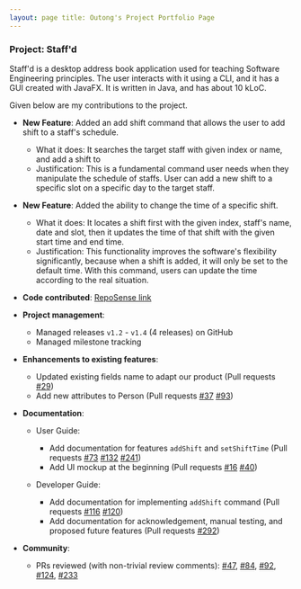 ```yaml
---
layout: page title: Outong's Project Portfolio Page
---
```


### Project: Staff'd

Staff'd is a desktop address book application used for teaching Software Engineering principles. The user interacts with
it using a CLI, and it has a GUI created with JavaFX. It is written in Java, and has about 10 kLoC.

Given below are my contributions to the project.

* **New Feature**: Added an add shift command that allows the user to add shift to a staff's schedule.
    * What it does: It searches the target staff with given index or name, and add a shift to
    * Justification: This is a fundamental command user needs when they manipulate the schedule of staffs. User can add
      a new shift to a specific slot on a specific day to the target staff.

* **New Feature**: Added the ability to change the time of a specific shift.
    * What it does: It locates a shift first with the given index, staff's name, date and slot, then it updates the time
      of that shift with the given start time and end time.
    * Justification: This functionality improves the software's flexibility significantly, because when a shift is
      added, it will only be set to the default time. With this command, users can update the time according to the real
      situation.

* **Code
  contributed**: [RepoSense link](https://nus-cs2103-ay2122s1.github.io/tp-dashboard/?search=IrvingHe000&sort=groupTitle&sortWithin=title&timeframe=commit&mergegroup=&groupSelect=groupByAuthors&breakdown=true&checkedFileTypes=docs~functional-code~test-code&since=2021-09-17&tabOpen=true&tabAuthor=IrvingHe000&tabRepo=AY2122S1-CS2103T-W11-2%2Ftp%5Bmaster%5D&authorshipIsMergeGroup=false&authorshipFileTypes=docs~functional-code~test-code&authorshipIsBinaryFileTypeChecked=false&tabType=authorship)

* **Project management**:
    * Managed releases `v1.2` - `v1.4` (4 releases) on GitHub
    * Managed milestone tracking

* **Enhancements to existing features**:
    * Updated existing fields name to adapt our product (Pull requests
      [\#29](https://github.com/AY2122S1-CS2103T-W11-2/tp/pull/29))
    * Add new attributes to Person (Pull requests
      [\#37](https://github.com/AY2122S1-CS2103T-W11-2/tp/pull/37)
      [\#93](https://github.com/AY2122S1-CS2103T-W11-2/tp/pull/93))

* **Documentation**:
    * User Guide:
        * Add documentation for features `addShift` and `setShiftTime`
          (Pull requests
          [\#73](https://github.com/AY2122S1-CS2103T-W11-2/tp/pull/73)
          [\#132](https://github.com/AY2122S1-CS2103T-W11-2/tp/pull/132)
          [\#241](https://github.com/AY2122S1-CS2103T-W11-2/tp/pull/241))
        * Add UI mockup at the beginning
          (Pull requests
          [\#16](https://github.com/AY2122S1-CS2103T-W11-2/tp/pull/16)
          [\#40](https://github.com/AY2122S1-CS2103T-W11-2/tp/pull/40))

    * Developer Guide:
        * Add documentation for implementing `addShift` command
          (Pull requests
          [\#116](https://github.com/AY2122S1-CS2103T-W11-2/tp/pull/116)
          [\#120](https://github.com/AY2122S1-CS2103T-W11-2/tp/pull/120))
        * Add documentation for acknowledgement, manual testing, and proposed future features
          (Pull requests
          [\#292](https://github.com/AY2122S1-CS2103T-W11-2/tp/pull/292))

* **Community**:
    * PRs reviewed (with non-trivial review comments):
      [\#47](https://github.com/AY2122S1-CS2103T-W11-2/tp/pull/47),
      [\#84](https://github.com/AY2122S1-CS2103T-W11-2/tp/pull/84),
      [\#92](https://github.com/AY2122S1-CS2103T-W11-2/tp/pull/92),
      [\#124](https://github.com/AY2122S1-CS2103T-W11-2/tp/pull/124),
      [\#233](https://github.com/AY2122S1-CS2103T-W11-2/tp/pull/233)
